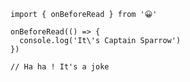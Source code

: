 ```js{1,3-5}[hello.js]
import { onBeforeRead } from '😀'

onBeforeRead(() => {
  console.log('It\'s Captain Sparrow')
})

// Ha ha ! It's a joke
```
